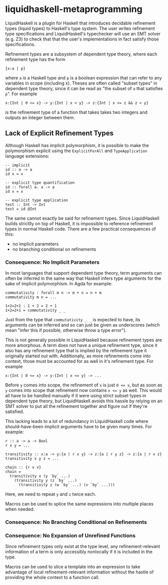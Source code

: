 # liquidhaskell-metaprogramming

LiquidHaskell is a plugin for Haskell that introduces decidable refinement types
(liquid types) to Haskell's type system. The user writes refinement type
specifications and LiquidHaskell's typechecker will use an SMT solver (e.g. Z3)
to check that that the user's implementations in fact satisfy those
specifications.

Refinement types are a subsystem of dependent type theory, where each refinement
type has the form

```
{x:a | p}
```

where `a` is a Haskell type and `p` is a boolean expression that can refer to
any variables in scope (including x). Theses are often called "subset types" in
dependent type theory, since it can be read as "the subset of `a` that satisfies
`p`". For example

```
x:{Int | 0 <= x} -> y:{Int | x < y} -> z:{Int | x <= z && z < y}
```

is the refinement type of a function that takes takes two integers and outputs
an integer between them.

## Lack of Explicit Refinement Types

Although Haskell has implicit polymorphism, it is possible to make the
polymorphism explicit using the `ExplicitForAll` and `TypeApplication` language
extensions:

```
-- implicit
id :: a -> a
id x = x

-- explicit type quantification
id :: forall a. a -> a
id x = x

-- explicit type application
test :: Int -> Int
test = id @Int
```

The same cannot exactly be said for refinement types. Since LiquidHaskell builds
strictlly on top of Haskell, it is impossible to reference refinement types in
normal Haskell code. There are a few practical consequences of this:

- no implicit parameters
- no branching conditional on refinements

### Consequence: No Implicit Parameters

<!-- TODO: come up with another equivalence relation example -->
<!-- https://math.stackexchange.com/a/2790998 -->

In most languages that support dependent type theory, term arguments can often
be inferred in the same way that Haskell infers type arguments for the sake of
implicit polymorphism. In Agda for example:

```
commutativity : forall m n -> m + n = n + m
commutativity m n = ...

1+2=2+1 : 1 + 2 = 2 + 1
1+2=2+1 = commutativity _ _
```

Just from the type that `commutativity _ _` is expected to have, its arguments
can be inferred and so can just be given as underscores (which mean "infer this
if possible, otherwise throw a type error").

This is not generally possible in LiquidHaskell because refinement types are
more amorphous. A term does not have a unique refinement type, since it also has
any refinement type that is implied by the refinement type it originally started
out with. Additionally, as more refinements come into context, those must be
accounted for as well in it's refinement type. For example

```
x:{Int | 0 <= x} -> y:{Int | x <= y} -> ...
```

Before `y` comes into scope, the refinement of `x` is just `0 <= x`, but as soon
as `y` comes into scope that refinement now contains `x <= y` as well. This
would all have to be handled manually if it were using strict subset types in
dependent type theory, but LiquidHaskell avoids this hassle by relying on an SMT
solver to put all the refinement together and figure out if they're satisfied.

This lacking leads to a lot of redundancy in LiquidHaskell code where
should-have-been implicit arguments have to be given many times. For example:

```
r :: a -> a -> Bool
r x y = ...

transitivity :: x:a -> y:{a | r x y} -> z:{a | r y z} -> z:{a | r x z}
transitivity x y z = ...

chain :: {r x v}
chain =
  transitivity x (y `by` ...)
    (transitivity y (z `by` ...)
      (transitivity z (w `by` ...) (v `by` ...)))
```

Here, we need to repeat `y` and `z` twice each.

Macros can be used to splice the same expressions into multiple places when
needed.

### Consequence: No Branching Conditional on Refinements

### Consequence: No Expansion of Unrefined Functions

Since refinement types only exist at the type level, any refinement-relevant
information of a term is only accessibly nonlocally if it is included in the
type.

Macros can be used to slice a template into an expression to take advantage of
local refinement-relevant information without the hastle of providing the whole
context to a function call.

